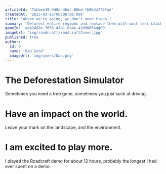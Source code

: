 ```yaml
---
articleId: '7abbee39-9d8e-46dc-80bd-fb9b3a7f7fad'
createdAt: '2025-03-15T00:08:00.000'
title: "Where we're going, we don't need trees."
summary: 'Deforest entire regions and replace them with soul less black roads with your homies.'
gameId: 'ad42460c-7656-4fa1-8a4e-41d06654gg09'
imageUrl: 'img/roadcraft/roadcraftCover.jpg'
published: true
author:
  id: 0
  name: 'Dan Good'
  imageUrl: 'img/users/Dan.png'
---
```


# The Deforestation Simulator

Sometimes you need a tree gone, sometimes you just suck at driving.

# Have an impact on the world.

Leave your mark on the landscape, and the environment.

# I am excited to play more.

I played the Roadcraft demo for about 12 hours, probably the longest I had ever spent on a demo.
